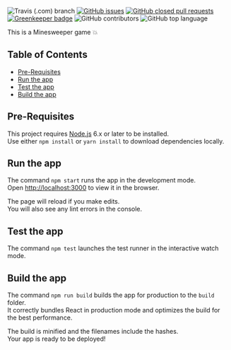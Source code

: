 ![Travis (.com) branch](https://travis-ci.com/Knochenmark/minesweeper.svg?branch=master)
[![GitHub issues](https://img.shields.io/github/issues/knochenmark/minesweeper.svg)](https://github.com/Knochenmark/minesweeper/issues)
[![GitHub closed pull requests](https://img.shields.io/github/issues-pr-closed/knochenmark/minesweeper.svg)](https://github.com/Knochenmark/minesweeper/pulls)
[![Greenkeeper badge](https://badges.greenkeeper.io/Knochenmark/minesweeper.svg)](https://greenkeeper.io/)
![GitHub contributors](https://img.shields.io/github/contributors/knochenmark/minesweeper.svg)
![GitHub top language](https://img.shields.io/github/languages/top/knochenmark/minesweeper.svg)

This is a Minesweeper game 💥

## Table of Contents

- [Pre-Requisites](#pre-requisites)
- [Run the app](#run-the-app)
- [Test the app](#test-the-app)
- [Build the app](#build-the-app)

## Pre-Requisites

This project requires [Node.js](https://nodejs.org) 6.x or later to be installed.<br>
Use either `npm install` or `yarn install` to download dependencies locally.

## Run the app

The command `npm start` runs the app in the development mode.<br>
Open [http://localhost:3000](http://localhost:3000) to view it in the browser.

The page will reload if you make edits.<br>
You will also see any lint errors in the console.

## Test the app

The command `npm test` launches the test runner in the interactive watch mode.<br>

## Build the app

The command `npm run build` builds the app for production to the `build` folder.<br>
It correctly bundles React in production mode and optimizes the build for the best performance.

The build is minified and the filenames include the hashes.<br>
Your app is ready to be deployed!
